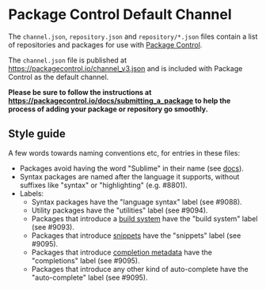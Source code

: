 # Package Control Default Channel

The `channel.json`, `repository.json` and `repository/*.json` files contain a
list of repositories and packages for use with
[Package Control](https://packagecontrol.io).

The `channel.json` file is published at https://packagecontrol.io/channel_v3.json
and is included with Package Control as the default channel.

**Please be sure to follow the instructions at
https://packagecontrol.io/docs/submitting_a_package to help the process of adding your
package or repository go smoothly.**

## Style guide

A few words towards naming conventions etc, for entries in these files:

- Packages avoid having the word "Sublime" in their name (see [docs](https://packagecontrol.io/docs/submitting_a_package#Step_2)). 
- Syntax packages are named after the language it supports, without suffixes like "syntax" or "highlighting" (e.g. #8801).
- Labels:
  - Syntax packages have the "language syntax" label (see #9088).
  - Utility packages have the "utilities" label (see #9094).
  - Packages that introduce a [build system](https://www.sublimetext.com/docs/build_systems.html) have the "build system" label (see #9093).
  - Packages that introduce [snippets](https://www.sublimetext.com/docs/completions.html#snippets) have the "snippets" label (see #9095).
  - Packages that introduce [completion metadata](https://www.sublimetext.com/docs/completions.html#completion-metadata) have the "completions" label (see #9095).
  - Packages that introduce any other kind of auto-complete have the "auto-complete" label (see #9095).

